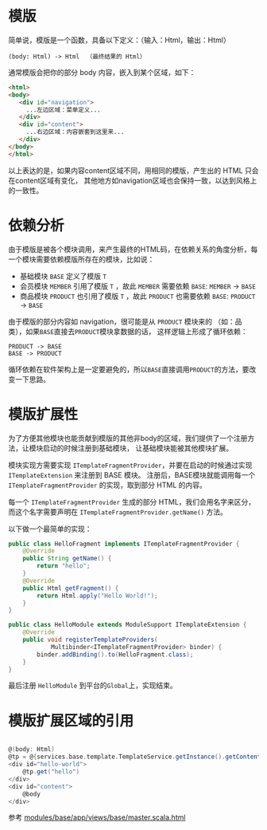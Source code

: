 模版
====

简单说，模版是一个函数，具备以下定义：（输入：Html，输出：Html）

    (body: Html) -> Html  （最终结果的 Html）

通常模版会把你的部分 body 内容，嵌入到某个区域，如下：

```html
<html>
<body>
   <div id="navigation">
     ...左边区域：菜单定义...
   </div>
   <div id="content">
     ...右边区域：内容嵌套到这里来...
   </div>
</body>
</html>
```

以上表达的是，如果内容content区域不同，用相同的模版，产生出的 HTML 只会在content区域有变化，
其他地方如navigation区域也会保持一致，以达到风格上的一致性。

依赖分析
=======
由于模版是被各个模块调用，来产生最终的HTML码，在依赖关系的角度分析，每一个模块需要依赖模版所存在的模块，比如说：

* 基础模块 `BASE` 定义了模版 `T`
* 会员模块 `MEMBER` 引用了模版 `T` ，故此 `MEMBER` 需要依赖 `BASE`: `MEMBER` -> `BASE`
* 商品模块 `PRODUCT` 也引用了模版 `T` ，故此 `PRODUCT` 也需要依赖 `BASE`: `PRODUCT` -> `BASE`

由于模版的部分内容如 navigation，很可能是从 `PRODUCT` 模块来的 （如：品类），如果`BASE`直接去`PRODUCT`模块拿数据的话，
这样逻辑上形成了循环依赖：

    PRODUCT -> BASE
    BASE -> PRODUCT

循环依赖在软件架构上是一定要避免的，所以`BASE`直接调用`PRODUCT`的方法，要改变一下思路。

模版扩展性
=========
为了方便其他模块也能贡献到模版的其他非body的区域，我们提供了一个注册方法，让模块启动的时候注册到基础模块，
让基础模块能被其他模块扩展。

模块实现方需要实现 `ITemplateFragmentProvider`，并要在启动的时候通过实现 `ITemplateExtension` 来注册到 BASE 模块。
注册后，BASE模块就能调用每一个 `ITemplateFragmentProvider` 的实现，取到部分 HTML 的内容。

每一个 `ITemplateFragmentProvider` 生成的部分 HTML，我们会用名字来区分，而这个名字需要声明在 `ITemplateFragmentProvider.getName()` 方法。

以下做一个最简单的实现：

```java
public class HelloFragment implements ITemplateFragmentProvider {
	@Override
	public String getName() {
		return "hello";
	}
	@Override
	public Html getFragment() {
		return Html.apply("Hello World!");
	}
}
```

```java
public class HelloModule extends ModuleSupport ITemplateExtension {
	@Override
	public void registerTemplateProviders(
			Multibinder<ITemplateFragmentProvider> binder) {
		binder.addBinding().to(HelloFragment.class);
	}
}
```

最后注册 `HelloModule` 到平台的`Global`上，实现结束。


模版扩展区域的引用
===============

```scala

@(body: Html)
@tp = @{services.base.template.TemplateService.getInstance().getContents()}
<div id="hello-world">
    @tp.get("hello")
</div>
<div id="content">
    @body
</div>

```

参考 [modules/base/app/views/base/master.scala.html](../blob/master/modules/base/app/views/base/master.scala.html)

